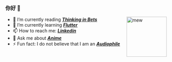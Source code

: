 ### 你好 👋


<img alt="mew" align="right" width="125px" src="https://media.giphy.com/media/w6YCfXHS6QZjeHlVpI/giphy.gif">

- :book: I’m currently reading **_[Thinking in Bets](https://www.amazon.com/Thinking-Bets-Making-Smarter-Decisions/dp/0735216355)_**
- 🌱 I’m currently learning **_[Flutter](https://flutter.dev/)_**
- 📫 How to reach me: **_[Linkedin](https://www.linkedin.com/in/rizalgowandy/)_**
- 💬 Ask me about **_[Anime](https://www.merriam-webster.com/dictionary/anime)_**
- ⚡ Fun fact: I do not believe that I am an **_[Audiophile](https://www.merriam-webster.com/dictionary/audiophile)_**
